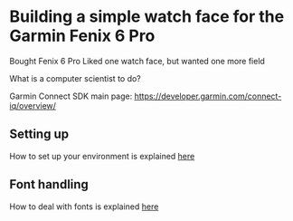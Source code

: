 # Building a simple watch face for the Garmin Fenix 6 Pro
Bought Fenix 6 Pro
Liked one watch face, but wanted one more field

What is a computer scientist to do?

Garmin Connect SDK main page: https://developer.garmin.com/connect-iq/overview/

## Setting up
How to set up your environment is explained [here](docs/setup.md)

## Font handling
How to deal with fonts is explained [here](docs/font-handling.md)

